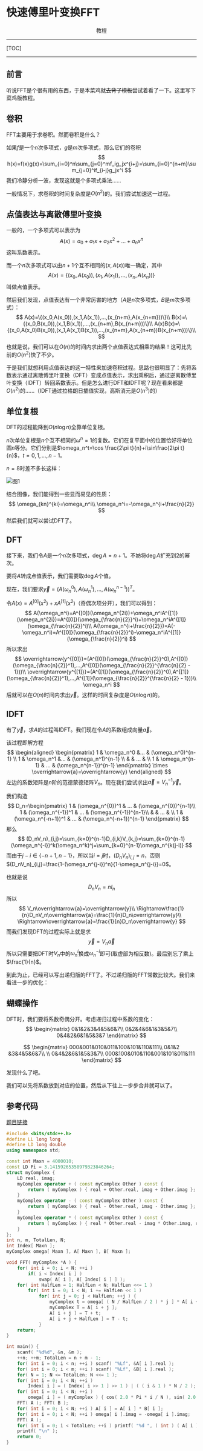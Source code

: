 # 快速傅里叶变换FFT

<center>教程</center>

---

[TOC]

---

## 前言

听说FFT是个很有用的东西，于是本菜鸡就~~去背了模板~~尝试着看了一下。这里写下菜鸡版教程。

## 卷积

FFT主要用于求卷积。然而卷积是什么？

如果$f$是一个$n$次多项式，$g$是$m$次多项式，那么它们的卷积
$$
h(x)=f(x)g(x)=\sum_{i=0}^n\sum_{j=0}^mf_ig_jx^{i+j}=\sum_{i=0}^{n+m}\sum_{j=0}^if_{i-j}g_jx^i
$$
我们冷静分析一波，发现这就是个多项式乘法……

一般情况下，求卷积的时间复杂度是$O(n^2)$的。我们尝试加速这一过程。

## 点值表达与离散傅里叶变换

一般的，一个多项式可以表示为
$$
A(x)=a_0+a_1x+a_2x^2+...+a_nx^n
$$
这叫系数表示。

而一个$n$次多项式可以由$n+1$个互不相同的$(x,A(x))$唯一确定，其中
$$
A(x)=\{(x_0,A(x_0)),(x_1,A(x_1)),...,(x_n,A(x_n))\}
$$
叫做点值表示。

然后我们发现，点值表达有一个非常厉害的地方（$A$是$n$次多项式，$B$是$m$次多项式）：
$$
A(x)=\{(x_0,A(x_0)),(x_1,A(x_1)),...,(x_{n+m},A(x_{n+m}))\}\\
B(x)=\{(x_0,B(x_0)),(x_1,B(x_1)),...,(x_{n+m},B(x_{n+m}))\}\\
A(x)B(x)=\{(x_0,A(x_0)B(x_0)),(x_1,A(x_1)B(x_1)),...,(x_{n+m},A(x_{n+m})B(x_{n+m}))\}\\
$$
也就是说，我们可以在$O(n)$的时间内求出两个点值表达式相乘的结果！这可比先前的$O(n^2)$快了不少。

于是我们就想利用点值表达的这一特性来加速卷积过程。思路也很明显了：先将系数表示通过离散傅里叶变换（DFT）变成点值表示，求出乘积后，通过逆离散傅里叶变换（IDFT）转回系数表示。但是怎么进行DFT和IDFT呢？现在看来都是$O(n^2)$的……（IDFT通过拉格朗日插值实现，高斯消元是$O(n^3)$的）

## 单位复根

DFT的过程能降到$O(n\log n)$全靠单位复根。

$n$次单位复根是$n$个互不相同的$\omega^n=1$的复数。它们在复平面中的位置恰好将单位圆$n$等分。它们分别是$\omega_n^t=\cos \frac{2\pi t}{n}+i\sin\frac{2\pi t}{n}$，$t=0,1,...,n-1$。

$n=8$时差不多长这样：

![图1](https://github.com/chy-2003/PicS/raw/master/20190211102158.png?raw=true)

结合图像，我们能得到一些显而易见的性质：
$$
\omega_{kn}^{ki}=\omega_n^i\\
\omega_n^i=-\omega_n^{i+\frac{n}{2}}
$$
然后我们就可以尝试DFT了。

## DFT

接下来，我们令$A$是一个$n$次多项式，$\deg A=n+1$。不妨将$\deg A$扩充到$2$的幂次。

要将$A$转成点值表示，我们需要取$\deg A$个值。

现在，我们要求$\overrightarrow{y}=(A(\omega_n^0),A(\omega_n^1),...,A(\omega_n^{n-1}))^T$。

令$A(x)=A^{[0]}(x^2)+xA^{[1]}(x^2)$（奇偶次项分开），我们可以得到：
$$
A(\omega_n^i)=A^{[0]}(\omega_n^{2i})+\omega_n^iA^{[1]}(\omega_n^{2i})=A^{[0]}(\omega_{\frac{n}{2}}^i)+\omega_n^iA^{[1]}(\omega_{\frac{n}{2}}^i)\\
A(\omega_n^{i+\frac{n}{2}})=A(-\omega_n^i)=A^{[0]}(\omega_{\frac{n}{2}}^i)-\omega_n^iA^{[1]}(\omega_{\frac{n}{2}}^i)
$$
所以求出
$$
\overrightarrow{y^{[0]}}=(A^{[0]}(\omega_{\frac{n}{2}}^0),A^{[0]}(\omega_{\frac{n}{2}}^1),...,A^{[0]}(\omega_{\frac{n}{2}}^{\frac{n}{2} - 1}))\\
\overrightarrow{y^{[1]}}=(A^{[1]}(\omega_{\frac{n}{2}}^0),A^{[1]}(\omega_{\frac{n}{2}}^1),...,A^{[1]}(\omega_{\frac{n}{2}}^{\frac{n}{2} - 1}))\\
\omega_n^i
$$
后就可以在$O(n)$时间内求出$\overrightarrow{y}$。这样的时间复杂度是$O(n\log n)$的。

## IDFT

有了$\overrightarrow{y}$，求$A$的过程叫IDFT。我们现在令$A$的系数组成向量$\overrightarrow a$。

该过程即解方程
$$
\begin{aligned}
\begin{pmatrix}
1 & \omega_n^0 &... & (\omega_n^0)^{n-1} \\
1 & \omega_n^1 &... & (\omega_n^1)^{n-1} \\
 & & ... & \\
1 & \omega_n^{n-1} & ... & (\omega_n^{n-1})^{n-1}
\end{pmatrix} \times \overrightarrow{a}=\overrightarrow{y}
\end{aligned}
$$
左边的系数矩阵是$n$阶的范德蒙德矩阵$V_n$。现在我们尝试求出$\overrightarrow{a}=V_n^{-1}\overrightarrow {y}$。

我们构造
$$
D_n=\begin{pmatrix}
1 & (\omega_n^{0})^1 & ... & (\omega_n^{0})^{n-1}\\
1 & (\omega_n^{-1})^1 & ... & (\omega_n^{-1})^{n-1}\\
& & ... & \\
1 & (\omega_n^{-n+1})^1 & ... & (\omega_n^{-n+1})^{n-1}
\end{pmatrix}
$$
那么
$$
(D_nV_n)_{i,j}=\sum_{k=0}^{n-1}D_{i,k}V_{k,j}=\sum_{k=0}^{n-1}(\omega_n^{-i})^k(\omega_n^k)^j=\sum_{k=0}^{n-1}\omega_n^{k(j-i)}
$$
而由于$j-i\in\{-n+1,n-1\}​$，所以当$i=j​$时，$(D_nV_n)_{i,j}=n​$，否则$(D_nV_n)_{i,j}=\frac{1-(\omega_n^{j-i})^n}{1-\omega_n^{j-i}}=0​$。

也就是说
$$
D_nV_n=nI_n
$$
所以
$$
V_n\overrightarrow{a}=\overrightarrow{y}\\
\Rightarrow\frac{1}{n}D_nV_n\overrightarrow{a}=\frac{1}{n}D_n\overrightarrow{y}\\
\Rightarrow\overrightarrow{a}=\frac{1}{n}D_n\overrightarrow{y}
$$
而我们发现DFT的过程实际上就是求
$$
\overrightarrow{y}=V_n\overrightarrow{a}
$$
所以只需要把DFT时$V_n$中的$\omega_n^i$换成$\omega_n^{-i}$即可(取虚部为相反数)。最后别忘了乘上$\frac{1}{n}$。

到此为止，已经可以写出递归版的FFT了。不过递归版的FFT常数比较大。我们来看进一步的优化：

## 蝴蝶操作

DFT时，我们要将系数奇偶分开。考虑递归过程中系数的变化：
$$
\begin{matrix}
0&1&2&3&4&5&6&7\\
0&2&4&6&1&3&5&7\\
0&4&2&6&1&5&3&7
\end{matrix}
$$

$$
\begin{matrix}
000&001&010&011&100&101&110&111\\
0&1&2 &3&4&5&6&7\\
\\
0&4&2&6&1&5&3&7\\
000&100&010&110&001&101&011&111
\end{matrix}
$$

发现什么了吧。

我们可以先将系数放到对应的位置，然后从下往上一步步合并就可以了。

## 参考代码

[题目链接](https://www.luogu.org/problemnew/show/P3803)

```C++
#include <bits/stdc++.h>
#define LL long long
#define LD long double
using namespace std;

const int Maxn = 4000010;
const LD Pi = 3.14159265358979323846264;
struct myComplex {
    LD real, imag;
    myComplex operator + ( const myComplex Other ) const {
        return ( myComplex ) { real + Other.real, imag + Other.imag };
    }
    myComplex operator - ( const myComplex Other ) const {
        return ( myComplex ) { real - Other.real, imag - Other.imag };
    }
    myComplex operator * ( const myComplex Other ) const {
        return ( myComplex ) { real * Other.real - imag * Other.imag, real * Other.imag + imag * Other.real };
    }
};
int n, m, TotalLen, N;
int Index[ Maxn ];
myComplex omega[ Maxn ], A[ Maxn ], B[ Maxn ];

void FFT( myComplex *A ) {
    for( int i = 0; i < N; ++i ) 
        if( i < Index[ i ] ) 
            swap( A[ i ], A[ Index[ i ] ] );
    for( int HalfLen = 1; HalfLen < N; HalfLen <<= 1 ) 
        for( int i = 0; i < N; i += HalfLen << 1 )
            for( int j = 0; j < HalfLen; ++j ) {
                myComplex t = omega[ ( N / HalfLen / 2 ) * j ] * A[ i + j + HalfLen ];
                myComplex T = A[ i + j ];
                A[ i + j ] = T + t;
                A[ i + j + HalfLen ] = T - t;
            }
    return;
}

int main() {
    scanf( "%d%d", &n, &m );
    ++n; ++m; TotalLen = n + m - 1;
    for( int i = 0; i < n; ++i ) scanf( "%Lf", &A[ i ].real );
    for( int i = 0; i < m; ++i ) scanf( "%Lf", &B[ i ].real );
    for( N = 1; N <= TotalLen; N <<= 1 );
    for( int i = 0; i < N; ++i ) 
        Index[ i ] = ( Index[ i >> 1 ] >> 1 ) | ( ( i & 1 ) * N / 2 );
    for( int i = 0; i < N; ++i ) 
        omega[ i ] = ( myComplex ) { cos( 2.0 * Pi * i / N ), sin( 2.0 * Pi * i / N ) };
    FFT( A ); FFT( B );
    for( int i = 0; i < N; ++i ) A[ i ] = A[ i ] * B[ i ];
    for( int i = 0; i < N; ++i ) omega[ i ].imag = -omega[ i ].imag;
    FFT( A );
    for( int i = 0; i < TotalLen; ++i ) printf( "%d ", ( int ) ( A[ i ].real / N + 0.5 ) );
    printf( "\n" );
    return 0;
}
```

